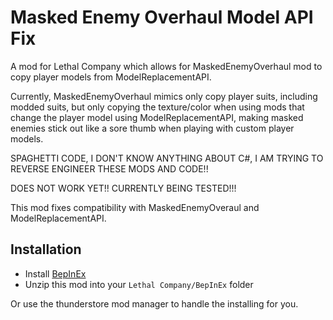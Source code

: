 # Masked Enemy Overhaul Model API Fix
A mod for Lethal Company which allows for MaskedEnemyOverhaul mod to copy player models from ModelReplacementAPI.

Currently, MaskedEnemyOverhaul mimics only copy player suits, including modded suits, but only copying 
the texture/color when using mods that change the player model using ModelReplacementAPI, making masked 
enemies stick out like a sore thumb when playing with custom player models.


SPAGHETTI CODE, I DON'T KNOW ANYTHING ABOUT C#, I AM TRYING TO REVERSE ENGINEER THESE MODS AND CODE!!

DOES NOT WORK YET!!
CURRENTLY BEING TESTED!!!

This mod fixes compatibility with MaskedEnemyOveraul and ModelReplacementAPI.

## Installation

- Install [BepInEx](https://thunderstore.io/c/lethal-company/p/BepInEx/BepInExPack/)
- Unzip this mod into your `Lethal Company/BepInEx` folder

Or use the thunderstore mod manager to handle the installing for you.

